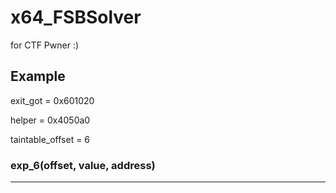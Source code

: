 # x64_FSBSolver
for CTF Pwner :)

## Example
exit_got = 0x601020

helper = 0x4050a0

taintable_offset = 6

### exp_6(offset, value, address)
---






